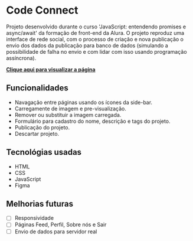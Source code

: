 # Code Connect

Projeto desenvolvido durante o curso 'JavaScript: entendendo promises e async/await' da formação de front-end da Alura. O projeto reproduz uma interface de rede social, com o processo de criação e nova publicação o envio dos dados da publicação para banco de dados (simulando a possibilidade de falha no envio e com lidar com isso usando programação assíncrona).

**[Clique aqui para visualizar a página](https://aaa.aaa/)**

## Funcionalidades
- Navagação entre páginas usando os ícones da side-bar.
- Carregamente de imagem e pre-visualização.
- Remover ou substituir a imagem carregada.
- Formulário para cadastro do nome, descrição e tags do projeto.
- Publicação do projeto.
- Descartar projeto.

## Tecnológias usadas
- HTML
- CSS
- JavaScript
- Figma

## Melhorias futuras
- [ ] Responsividade
- [ ] Páginas Feed, Perfil, Sobre nós e Sair
- [ ] Envio de dados para servidor real